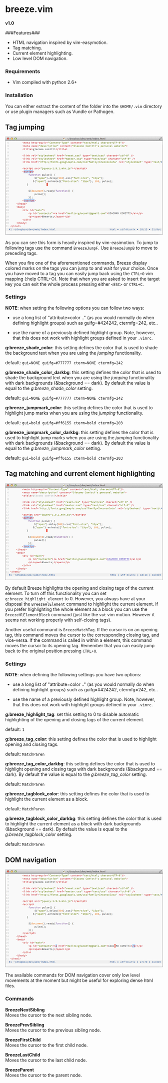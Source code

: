 # breeze.vim

**v1.0**

###Features###
* HTML navigation inspired by vim-easymotion.
* Tag matching.
* Current element highlighting.
* Low level DOM navigation.

### Requirements
* Vim compiled with python 2.6+


### Installation
You can either extract the content of the folder into the `$HOME/.vim`
directory or use plugin managers such as Vundle or Pathogen.



## Tag jumping
![Screenshot](extra/jump.gif "Tag jumping inspired by vim-easymotion")   

As you can see this form is heavily inspired by vim-easimotion.
To jump to following tags use the command `BreezeJumpF`. 
Use `BreezeJumpB` to move to preceding tags.

When you fire one of the aforementioned commands, Breeze display
colored marks on the tags you can jump to and wait for your choice.
Once you have moved to a tag you can easily jump back using the `CTRL+O` 
vim mapping (:help CTRL+O). Note that when you are asked to insert the target
key you can exit the whole process pressing either `<ESC>` or `CTRL+C`.

### Settings

**NOTE**: when setting the following options you can follow two ways:

  * use a long list of "attribute=color .." (as you would normally do when
     defining highlight groups) such as guifg=#424242, ctermfg=242, etc..

  * use the name of a previously defined highlight group. Note, however,
     that this does not work with highlight groups defined in your `.vimrc`.


**g:breeze_shade_color**: this setting defines the color that is used to shade
the background text when you are using the *jumping* functionality.
    
default: `gui=NONE guifg=#777777 cterm=NONE ctermfg=242`


**g:breeze_shade_color_darkbg**: this setting defines the color that is used to
shade the background text when you are using the *jumping* functionality with
dark backgrounds (&background == dark). By default the value is equal to the
*g:breeze_shade_color* setting.
    
default: `gui=NONE guifg=#777777 cterm=NONE ctermfg=242`


**g:breeze_jumpmark_color**: this setting defines the color that is used to
highlight jump marks when you are using the *jumping* functionality.
   
default: `gui=bold guifg=#ff6155 cterm=bold ctermfg=203`


**g:breeze_jumpmark_color_darkbg**: this setting defines the color that is used
to highlight jump marks when you are using the *jumping* functionality with
dark backgrounds (&background == dark). By default the value is equal to the 
*g:breeze_jumpmark_color* setting.
   
default: `gui=bold guifg=#ff6155 cterm=bold ctermfg=203`



## Tag matching and current element highlighting
![Screenshot](extra/high.gif "Current element highlighting")   

By default Breeze highlights the opening and closing tags of the current element.
To turn off this functionality you can set `g:breeze_highlight_element` to 0. However,
you always have at your disposal the `BreezeHlElement` command to highlight the current element.
If you prefer highlighting the whole element as a block you can use the `BreezeHlElementBlock` command
(just like the `vat` vim motion. However it seems not working properly with self-closing tags).

Another useful command is `BreezeMatchTag`. If the cursor is on an opening tag,
this command moves the cursor to the corresponding closing tag, and vice-versa.
If the command is called in within a element, this command moves the cursor to
its opening tag. Remember that you can easily jump back to the original position
pressing `CTRL+O`.


### Settings

**NOTE**: when defining the following settings you have two options:

  * use a long list of "attribute=color .." (as you would normally do when
     defining highlight groups) such as guifg=#424242, ctermfg=242, etc..

  * use the name of a previously defined highlight group. Note, however,
     that this does not work with highlight groups defined in your `.vimrc`.


**g:breeze_highlight_tag**: set this setting to 0 to disable automatic highlighting
of the opening and closing tags of the current element.
  
default: `1`


**g:breeze_tag_color**: this setting defines the color that is used to
highlight opening and closing tags.
   
default: `MatchParen`


**g:breeze_tag_color_darkbg**: this setting defines the color that is used to
highlight opening and closing tags with dark backgrounds (&background == dark).
By default the value is equal to the *g:breeze_tag_color* setting.
   
default: `MatchParen`


**g:breeze_tagblock_color**: this setting defines the color that is used to
highlight the current element as a block.
   
default: `MatchParen`


**g:breeze_tagblock_color_darkbg**: this setting defines the color that is used to
highlight the current element as a block with dark backgrounds (&background == dark).
By default the value is equal to the *g:breeze_tagblock_color* setting.
  
default: `MatchParen`



## DOM navigation
![Screenshot](extra/dom.gif "DOM navigation")   

The available commands for DOM navigation cover only low level movements at the
moment but might be useful for exploring dense html files.


### Commands

**BreezeNextSibling**   
Moves the cursor to the next sibling node.

**BreezePrevSibling**     
Moves the cursor to the previous sibling node.

**BreezeFirstChild**   
Moves the cursor to the first child node.

**BreezeLastChild**   
Moves the cursor to the last child node.

**BreezeParent**     
Moves the cursor to the parent node.

